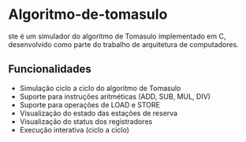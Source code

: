 # Algoritmo-de-tomasulo
ste é um simulador do algoritmo de Tomasulo implementado em C, desenvolvido como parte do trabalho de arquitetura de computadores.

## Funcionalidades

- Simulação ciclo a ciclo do algoritmo de Tomasulo
- Suporte para instruções aritméticas (ADD, SUB, MUL, DIV)
- Suporte para operações de LOAD e STORE
- Visualização do estado das estações de reserva
- Visualização do status dos registradores
- Execução interativa (ciclo a ciclo)
